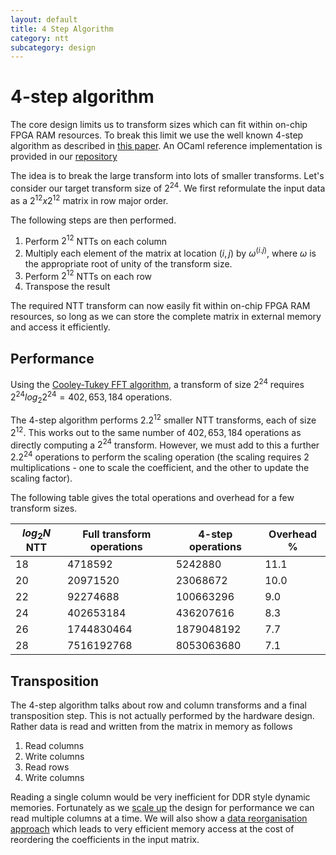 ```yaml
---
layout: default
title: 4 Step Algorithm
category: ntt
subcategory: design
---
```


# 4-step algorithm

The core design limits us to transform sizes which can fit within on-chip FPGA RAM resources.
To break this limit we use the well known 4-step algorithm as described in
[this paper](https://arxiv.org/pdf/2011.11524.pdf).  An OCaml reference implementation is provided
in our [repository](https://github.com/fyquah/hardcaml_zprize/blob/master/libs/hardcaml_ntt/src/reference_model.ml)

The idea is to break the large transform into lots of smaller transforms.  Let's consider our
target transform size of $2^24$.  We first reformulate the input data as a $2^12 x 2^12$ matrix in row major order.

The following steps are then performed.

1. Perform $2^12$ NTTs on each column
2. Multiply each element of the matrix at location $(i,j)$ by $ω^(i.j)$, where $ω$ is the appropriate
   root of unity of the transform size.
3. Perform $2^12$ NTTs on each row
4. Transpose the result

The required NTT transform can now easily fit within on-chip FPGA RAM resources, so long as we can
store the complete matrix in external memory and access it efficiently.

## Performance

Using the [Cooley-Tukey FFT
algorithm](https://en.wikipedia.org/wiki/Cooley–Tukey_FFT_algorithm), a
transform of size $2^24$ requires $2^24 log_{2} 2^24 = 402,653,184$ operations.

The 4-step algorithm performs $2 . 2^12$ smaller NTT transforms, each of size
$2^12$. This works out to the same number of $402,653,184$ operations as directly computing
a $2^24$ transform. However, we must add to this a further $2 . 2^24$
operations to perform the scaling operation (the scaling requires 2
multiplications - one to scale the coefficient, and the other to update the scaling factor).

The following table gives the total operations and overhead for a few transform sizes.

| $log_{2} N$ NTT | Full transform operations | 4-step operations | Overhead % |
|------------------|---------------------------|-------------------|------------|
| 18 | 4718592    | 5242880    | 11.1    |
| 20 | 20971520   |  23068672  | 10.0    |
| 22 | 92274688   | 100663296  | 9.0     |
| 24 | 402653184  | 436207616  | 8.3     |
| 26 | 1744830464 | 1879048192 | 7.7     |
| 28 | 7516192768 | 8053063680 | 7.1     |

## Transposition

The 4-step algorithm talks about row and column transforms and a final
transposition step.  This is not actually performed by the hardware design.
Rather data is read and written from the matrix in memory as follows

1. Read columns
2. Write columns
3. Read rows
4. Write columns

Reading a single column would be very inefficient for DDR style dynamic memories.  Fortunately as we
[scale up](ntt-performance-scaling.html) the design for performance we can read multiple columns
at a time. We will also show a
[data reorganisation approach](ntt-bandwidth.html) which leads to very efficient memory
access at the cost of reordering the coefficients in the input matrix.

